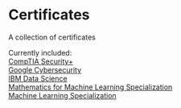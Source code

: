 # Certificates
A collection of certificates

Currently included:  
[CompTIA Security+](https://github.com/Stefan-Brewer/certificates/blob/main/Certificates/CompTIA%20Security%2B.pdf)  
[Google Cybersecurity](https://www.coursera.org/account/accomplishments/professional-cert/39OUQXQP18TB)  
[IBM Data Science](https://www.coursera.org/account/accomplishments/professional-cert/X8EXXIMASC4V)  
[Mathematics for Machine Learning Specialization](https://www.coursera.org/account/accomplishments/specialization/3TNN0188JUDV)  
[Machine Learning Specialization](https://www.coursera.org/account/accomplishments/specialization/STGKGSD7VTTK)
